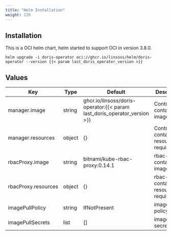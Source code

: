 ```yaml
---
title: "Helm Installation"
weight: 220
---
```


## Installation

This is a OCI helm chart, helm started to support OCI in version 3.8.0.

```shell
helm upgrade -i doris-operator oci://ghcr.io/linsoss/helm/doris-operator --version {{< param last_doris_operator_version >}}
```

## Values

| **Key**             | **Type** | **Default**                                                              | **Description**                            |
|---------------------|----------|--------------------------------------------------------------------------|--------------------------------------------|
| manager.image       | string   | ghcr.io/linsoss/doris-operator:{{< param last_doris_operator_version >}} | Controller container image tag             |
| manager.resources   | object   | {}                                                                       | Controller container resource requirement  |
| rbacProxy.image     | string   | bitnami/kube-rbac-proxy:0.14.1                                           | rbac-proxy container image tag             |
| rbacProxy.resources | object   | {}                                                                       | rbac-proxy container resource requirements |
| imagePullPolicy     | string   | IfNotPresent                                                             | image pull policy                          |
| imagePullSecrets    | list     | []                                                                       | image pull secrets                         |

